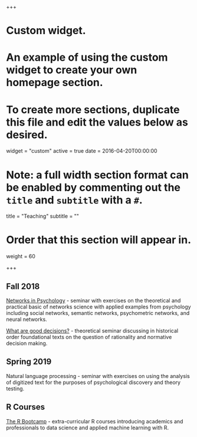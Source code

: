 +++
# Custom widget.
# An example of using the custom widget to create your own homepage section.
# To create more sections, duplicate this file and edit the values below as desired.
widget = "custom"
active = true
date = 2016-04-20T00:00:00

# Note: a full width section format can be enabled by commenting out the `title` and `subtitle` with a `#`.
title = "Teaching"
subtitle = ""

# Order that this section will appear in.
weight = 60

+++

## Fall 2018
[Networks in Psychology](../courses/2018_Networks) - seminar with exercises on the theoretical and practical basic of networks science with applied examples from psychology including social networks, semantic networks, psychometric networks, and neural networks.

[What are good decisions?](../courses/2018_Networks) - theoretical seminar discussing in historical order foundational texts on the question of rationality and normative decision making.

## Spring 2019
Natural language processing - seminar with exercises on using the analysis of digitized text for the purposes of psychological discovery and theory testing.

## R Courses
[The R Bootcamp](https://therbootcamp.github.io/) - extra-curricular R courses introducing academics and professionals to data science and applied machine learning with R.
